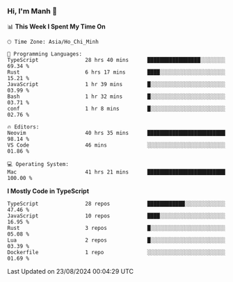 ### Hi, I'm Manh 👋

<!--START_SECTION:waka-->
📊 **This Week I Spent My Time On** 

```text
🕑︎ Time Zone: Asia/Ho_Chi_Minh

💬 Programming Languages: 
TypeScript               28 hrs 40 mins      █████████████████░░░░░░░░   69.34 % 
Rust                     6 hrs 17 mins       ████░░░░░░░░░░░░░░░░░░░░░   15.21 % 
JavaScript               1 hr 39 mins        █░░░░░░░░░░░░░░░░░░░░░░░░   03.99 % 
Bash                     1 hr 32 mins        █░░░░░░░░░░░░░░░░░░░░░░░░   03.71 % 
conf                     1 hr 8 mins         █░░░░░░░░░░░░░░░░░░░░░░░░   02.76 % 

🔥 Editors: 
Neovim                   40 hrs 35 mins      █████████████████████████   98.14 % 
VS Code                  46 mins             ░░░░░░░░░░░░░░░░░░░░░░░░░   01.86 % 

💻 Operating System: 
Mac                      41 hrs 21 mins      █████████████████████████   100.00 % 
```

**I Mostly Code in TypeScript** 

```text
TypeScript               28 repos            ████████████░░░░░░░░░░░░░   47.46 % 
JavaScript               10 repos            ████░░░░░░░░░░░░░░░░░░░░░   16.95 % 
Rust                     3 repos             █░░░░░░░░░░░░░░░░░░░░░░░░   05.08 % 
Lua                      2 repos             █░░░░░░░░░░░░░░░░░░░░░░░░   03.39 % 
Dockerfile               1 repo              ░░░░░░░░░░░░░░░░░░░░░░░░░   01.69 % 
```




 Last Updated on 23/08/2024 00:04:29 UTC
<!--END_SECTION:waka-->
